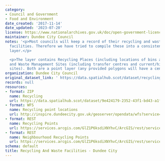 ```yaml
---
category:
- Council and Government
- Food and Environment
date_created: '2017-11-14'
date_updated: '2023-07-20'
license: https://www.nationalarchives.gov.uk/doc/open-government-licence/version/3/
maintainer: Dundee City Council
notes: '<p>Most councils will keep a record of their recycling and waste management
  facilities. Therefore we have tried to compile these into a consistent national
  layer.</p>

  <p>The layer contains Recycling Places (including locations of bins and centres)
  and Waste Management Sites (including transfer centres and current/historic landfill
  sites). Both are a point layer (any provided polygons will have a centroid created).</p>'
organization: Dundee City Council
original_dataset_link: ' https://data.spatialhub.scot/dataset/recycling_and_waste_facilities-dc'
records: null
resources:
- format: ZIP
  name: Recycling
  url: https://data.spatialhub.scot/dataset/9e424179-2352-43f1-bd43-a1f52f18e946/resource/02ff4565-1859-40ff-ac33-b4aa7725a1dd/download/recycling.zip
- format: WFS
  name: Recycling point locations
  url: http://inspire.dundeecity.gov.uk/geoserver/opendata/wfs?service=WFS&version=1.1.0&request=getCapabilities
- format: REST
  name: Recycling Points
  url: https://services.arcgis.com/GlZ1P6ksdiXNYhvC/ArcGIS/rest/services/recycling_facilities/FeatureServer/0
- format: REST
  name: Neighbourhood Recycling Points
  url: https://services.arcgis.com/GlZ1P6ksdiXNYhvC/ArcGIS/rest/services/recycling_facilities/FeatureServer/1
schema: default
title: Recycling And Waste Facilities - Dundee City
---
```

